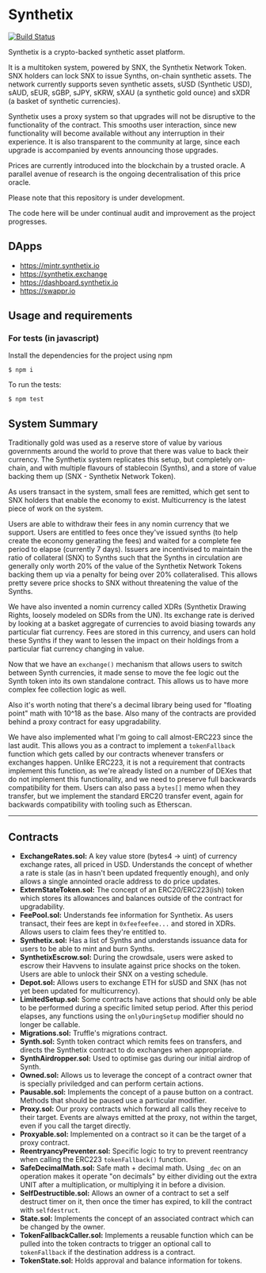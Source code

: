 # Synthetix

[![Build Status](https://travis-ci.org/Synthetixio/synthetix.svg?branch=master)](https://travis-ci.org/Synthetixio/synthetix)

Synthetix is a crypto-backed synthetic asset platform.

It is a multitoken system, powered by SNX, the Synthetix Network Token. SNX holders can lock SNX to issue Synths, on-chain synthetic assets. The network currently supports seven synthetic assets, sUSD (Synthetic USD), sAUD, sEUR, sGBP, sJPY, sKRW, sXAU (a synthetic gold ounce) and sXDR (a basket of synthetic currencies).

Synthetix uses a proxy system so that upgrades will not be disruptive to the functionality of the contract. This smooths user interaction, since new functionality will become available without any interruption in their experience. It is also transparent to the community at large, since each upgrade is accompanied by events announcing those upgrades.

Prices are currently introduced into the blockchain by a trusted oracle. A parallel avenue of research is the ongoing decentralisation of this price oracle.

Please note that this repository is under development.

The code here will be under continual audit and improvement as the project progresses.

## DApps

* https://mintr.synthetix.io
* https://synthetix.exchange
* https://dashboard.synthetix.io
* https://swappr.io

## Usage and requirements

### For tests (in javascript)

Install the dependencies for the project using npm

```
$ npm i
```

To run the tests:

```
$ npm test
```


## System Summary

Traditionally gold was used as a reserve store of value by various governments around the world to prove that there was value to back their currency. The Synthetix system replicates this setup, but completely on-chain, and with multiple flavours of stablecoin (Synths), and a store of value backing them up (SNX - Synthetix Network Token).

As users transact in the system, small fees are remitted, which get sent to SNX holders that enable the economy to exist. Multicurrency is the latest piece of work on the system. 

Users are able to withdraw their fees in any nomin currency that we support. Users are entitled to fees once they've issued synths (to help create the economy generating the fees) and waited for a complete fee period to elapse (currently 7 days). Issuers are incentivised to maintain the ratio of collateral (SNX) to Synths such that the Synths in circulation are generally only worth 20% of the value of the Synthetix Network Tokens backing them up via a penalty for being over 20% collateralised. This allows pretty severe price shocks to SNX without threatening the value of the Synths. 

We have also invented a nomin currency called XDRs (Synthetix Drawing Rights, loosely modeled on SDRs from the UN). Its exchange rate is derived by looking at a basket aggregate of currencies to avoid biasing towards any particular fiat currency. Fees are stored in this currency, and users can hold these Synths if they want to lessen the impact on their holdings from a particular fiat currency changing in value.

Now that we have an `exchange()` mechanism that allows users to switch between Synth currencies, it made sense to move the fee logic out the Synth token into its own standalone contract. This allows us to have more complex fee collection logic as well.

Also it's worth noting that there's a decimal library being used for "floating point" math with 10^18 as the base. Also many of the contracts are provided behind a proxy contract for easy upgradability.

We have also implemented what I'm going to call almost-ERC223 since the last audit. This allows you as a contract to implement a `tokenFallback` function which gets called by our contracts whenever transfers or exchanges happen. Unlike ERC223, it is not a requirement that contracts implement this function, as we're already listed on a number of DEXes that do not implement this functionality, and we need to preserve full backwards compatibility for them. Users can also pass a `bytes[]` memo when they transfer, but we implement the standard ERC20 transfer event, again for backwards compatibility with tooling such as Etherscan.

---

## Contracts

* **ExchangeRates.sol:** A key value store (bytes4 -> uint) of currency exchange rates, all priced in USD. Understands the concept of whether a rate is stale (as in hasn't been updated frequently enough), and only allows a single annointed oracle address to do price updates.
* **ExternStateToken.sol:** The concept of an ERC20/ERC223(ish) token which stores its allowances and balances outside of the contract for upgradability.
* **FeePool.sol:** Understands fee information for Synthetix. As users transact, their fees are kept in `0xfeefeefee...` and stored in XDRs. Allows users to claim fees they're entitled to.
* **Synthetix.sol:** Has a list of Synths and understands issuance data for users to be able to mint and burn Synths.
* **SynthetixEscrow.sol:** During the crowdsale, users were asked to escrow their Havvens to insulate against price shocks on the token. Users are able to unlock their SNX on a vesting schedule.
* **Depot.sol:** Allows users to exchange ETH for sUSD and SNX (has not yet been updated for multicurrency).
* **LimitedSetup.sol:** Some contracts have actions that should only be able to be performed during a specific limited setup period. After this period elapses, any functions using the `onlyDuringSetup` modifier should no longer be callable.
* **Migrations.sol:** Truffle's migrations contract.
* **Synth.sol:** Synth token contract which remits fees on transfers, and directs the Synthetix contract to do exchanges when appropriate.
* **SynthAirdropper.sol:** Used to optimise gas during our initial airdrop of Synth.
* **Owned.sol:** Allows us to leverage the concept of a contract owner that is specially priviledged and can perform certain actions.
* **Pausable.sol:** Implements the concept of a pause button on a contract. Methods that should be paused use a particular modifier.
* **Proxy.sol:** Our proxy contracts which forward all calls they receive to their target. Events are always emitted at the proxy, not within the target, even if you call the target directly.
* **Proxyable.sol:** Implemented on a contract so it can be the target of a proxy contract.
* **ReentryancyPreventer.sol:** Specific logic to try to prevent reentrancy when calling the ERC223 `tokenFallback()` function.
* **SafeDecimalMath.sol:** Safe math + decimal math. Using `_dec` on an operation makes it operate "on decimals" by either dividing out the extra UNIT after a multiplication, or multiplying it in before a division.
* **SelfDestructible.sol:** Allows an owner of a contract to set a self destruct timer on it, then once the timer has expired, to kill the contract with `selfdestruct`.
* **State.sol:** Implements the concept of an associated contract which can be changed by the owner.
* **TokenFallbackCaller.sol:** Implements a reusable function which can be pulled into the token contracts to trigger an optional call to `tokenFallback` if the destination address is a contract.
* **TokenState.sol:** Holds approval and balance information for tokens.
